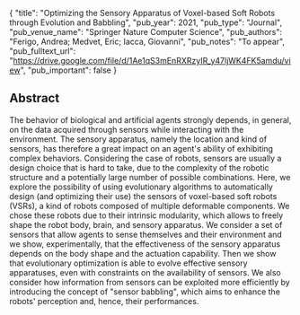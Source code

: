 {
  "title": "Optimizing the Sensory Apparatus of Voxel-based Soft Robots through Evolution and Babbling",
  "pub_year": 2021,
  "pub_type": "Journal",
  "pub_venue_name": "Springer Nature Computer Science",
  "pub_authors": "Ferigo, Andrea; Medvet, Eric; Iacca, Giovanni",
  "pub_notes": "To appear",
  "pub_fulltext_url": "https://drive.google.com/file/d/1Ae1qS3mEnRXRzyIR_y47ljWK4FK5amdu/view",
  "pub_important": false
}

## Abstract
The behavior of biological and artificial agents strongly depends, in general, on the data acquired through sensors while interacting with the environment. The sensory apparatus, namely the location and kind of sensors, has therefore a great impact on an agent's ability of exhibiting complex behaviors. Considering the case of robots, sensors are usually a design choice that is hard to take, due to the complexity of the robotic structure and a potentially large number of possible combinations. Here, we explore the possibility of using evolutionary algorithms to automatically design (and optimizing their use) the sensors of voxel-based soft robots (VSRs), a kind of robots composed of multiple deformable components. We chose these robots due to their intrinsic modularity, which allows to freely shape the robot body, brain, and sensory apparatus. We consider a set of sensors that allow agents to sense themselves and their environment and we show, experimentally, that the effectiveness of the sensory apparatus depends on the body shape and the actuation capability. Then we show that evolutionary optimization is able to evolve effective sensory apparatuses, even with constraints on the availability of sensors. We also consider how information from sensors can be exploited more efficiently by introducing the concept of "sensor babbling", which aims to enhance the robots' perception and, hence, their performances.
